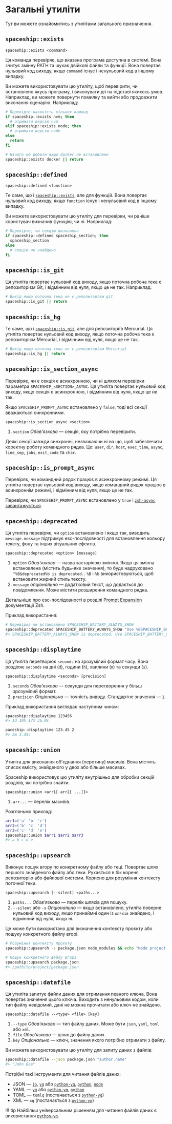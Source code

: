 # Загальні утиліти

Тут ви можете ознайомитись з утилітами загального призначення.

## `spaceship::exists`

``` title="Signature"
spaceship::exists <command>
```

Ця команда перевіряє, що вказана програма доступна в системі. Вона зчитує змінну PATH та шукає двійкові файли та функції. Вона повертає нульовий код виходу, якщо `command` існує і ненульовий код в іншому випадку.

Ви можете використовувати цю утиліту, щоб перевірити, чи встановлено якусь програму, і виконувати дії на підставі якихось умов. Наприклад, ви можете повернути помилку та вийти або продовжити виконання сценарію. Наприклад:

```zsh
# Перевірте наявність кількох команд
if spaceship::exists nvm; then
  # отримати версію nvm
elif spaceship::exists node; then
  # отримати версію node
else
  return
fi

# Нічого не робити якщо docker не встановлено
spaceship::exists docker || return
```

## `spaceship::defined`

``` title="Signature"
spaceship::defined <function>
```

Те саме, що і [`spaceship::exists`](#spaceshipexists), але для функцій. Вона повертає нульовий код виходу, якщо `function` існує і ненульовий код в іншому випадку.

Ви можете використовувати цю утиліту для перевірки, чи раніше користувач визначив функцію, чи ні. Наприклад:

```zsh
# Перевірте, чи секцію визначено
if spaceship::defined spaceship_section; then
  spaceship_section
else
  # секцію не знайдено
fi
```

## `spaceship::is_git`

Ця утиліта повертає нульовий код виходу, якщо поточна робоча тека є репозиторієм Git, і відмінним від нуля, якщо це не так. Наприклад:

```zsh
# Вихід якщо поточна тека не є репозиторієм git
spaceship::is_git || return
```

## `spaceship::is_hg`

Те саме, що і [`spaceship::is_git`](#spaceshipisgit), але для репозиторіїв Mercurial. Ця утиліта повертає нульовий код виходу, якщо поточна робоча тека є репозиторієм Mercurial, і відмінним від нуля, якщо це не так.

```zsh
# Вихід якщо поточна тека не є репозиторієм Mercurial
spaceship::is_hg || return
```

## `spaceship::is_section_async`

Перевіряє, чи є секція є асинхронною, чи ні шляхом перевірки параметра `SPACESHIP_<SECTION>_ASYNC`. Ця утиліта повертає нульовий код виходу, якщо секція є асинхронною, і відмінним від нуля, якщо це не так.

Якщо `SPACESHIP_PROMPT_ASYNC` встановлено у `false`, тоді всі секції вважаються синхронними.

``` title="Signature"
spaceship::is_section_async <section>
```

1. `section` _Обовʼязково_ — секція, яку потрібно перевірити.

Деякі секції завжди синхронні, незважаючи ні на що, щоб забезпечити коректну роботу командного рядка. Це: `user`, `dir`, `host`, `exec_time`, `async`, `line_sep`, `jobs`, `exit_code` та `char`.

## `spaceship::is_prompt_async`

Перевіряє, чи командний рядок працює в асинхронному режимі. Ця утиліта повертає нульовий код виходу, якщо командний рядок працює в асинхроннім режимі, і відмінним від нуля, якщо це не так.

Перевіряє, чи `SPACESHIP_PROMPT_ASYNC` встановлено у `true` і [`zsh-async` завантажується](/api/environment/#asynchronous-runtime).

## `spaceship::deprecated`

Ця утиліта перевіряє, чи `option` встановлено і якщо так, виводить `message`. `message` підтримує esc-послідовності для встановлення кольору тексту, фону та інших візуальних ефектів.

``` title="Signature"
spaceship::deprecated <option> [message]
```

1. `option` _Обовʼязково_ — назва застарілою змінної. Якщо ця змінна встановлена (містить будь-яке значення), то буде надруковано `"%B$deprecated%b is deprecated.`. `%B` і `%b` використовуються, щоб встановити жирний стиль тексту.
2. `message` _опціонально_ — додатковий текст, що додається до повідомлення. Може містити розширення командного рядка.

Детальніше про esc-послідовності в розділі [Prompt Expansion](http://zsh.sourceforge.net/Doc/Release/Prompt-Expansion.html) документації Zsh.

Приклад використання:

```zsh
# Перевірка чи встановлено SPACESHIP_BATTERY_ALWAYS_SHOW
spaceship::deprecated SPACESHIP_BATTERY_ALWAYS_SHOW "Use %BSPACESHIP_BATTERY_SHOW='always'%b instead."
#> SPACESHIP_BATTERY_ALWAYS_SHOW is deprecated. Use SPACESHIP_BATTERY_SHOW='always' instead.
```

## `spaceship::displaytime`

Ця утиліта перетворює `seconds` на зрозумілий формат часу. Вона розділяє `seconds` на дні (`d`), години (`h`), хвилини (`m`) та секунди (`s`).

``` title="Signature"
spaceship::displaytime <seconds> [precision]
```

1. `seconds` _Обовʼязково_ — секунди для перетворення у більш зрозумілий формат.
1. `precision` _Опціонально_ — точність виводу. Стандартне значення — `1`.

Приклад використання виглядає наступним чином:

```zsh
spaceship::displaytime 123456
#> 1d 10h 17m 36.0s

paceship::displaytime 123.45 2
#> 2m 3.45s
```

## `spaceship::union`

Утиліта для виконання об'єднання (перетину) масивів. Вона містить список вмісту, знайденого у двох або більше масивах.

Spaceship використовує цю утиліту внутрішньо для обробки секцій розділів, які потрібно знайти.

``` title="Signature"
spaceship::union <arr1[ arr2[ ...]]>
```

1. `arr...` — перелік масивів.

Розгляньмо приклад:

```zsh
arr1=('a' 'b' 'c')
arr2=('b' 'c' 'd')
arr3=('c' 'd' 'e')
spaceship::union $arr1 $arr2 $arr3
#> a b c d e
```

## `spaceship::upsearch`

Виконує пошук вгору по конкретному файлу або теці. Повертає шлях першого знайденого файлу або теки. Рухається в бік кореня репозиторію або файлової системи. Корисно для розуміння контексту поточної теки.

``` title="Signature"
spaceship::upsearch [--silent] <paths...>
```

1. `paths...` _Обовʼязково_ — перелік шляхів для пошуку.
2. `--silent` або `-s` _Опціонально_ — якщо встановлено, утиліта поверне нульовий код виходу, якщо принаймні один із `шляхів` знайдено, і відмінний від нуля, якщо ні.

Це може бути використано для визначення контексту проєкту або пошуку конкретного файлу вгорі.

```zsh
# Розуміння контексту проєкту
spaceship::upsearch -s package.json node_modules && echo "Node project detected."

# Пошук конкретного файлу вгорі
spaceship::upsearch package.json
#> /path/to/project/package.json
```

## `spaceship::datafile`

Ця утиліта запитує файли даних для отримання певного ключа. Вона повертає значення цього ключа. Виходить з ненульовим кодом, коли тип файлу невідомий, дані не можна прочитати або ключ не знайдено.

``` title="Signature"
spaceship::datafile --<type> <file> [key]
```

1. `--type` _Обовʼязково_ — тип файлу даних. Може бути `json`, `yaml`, `toml` або `xml`.
2. `file` _Обовʼязково_ — шлях до файлу даних.
3. `key` _Опціонально_ — ключ, значення якого потрібно отримати з файлу.

Ви можете використовувати цю утиліту для запиту даних з файлів:

```zsh
spaceship::datafile --json package.json "author.name"
#> "John Doe"
```

Потрібні такі інструменти для читання файлів даних:

* JSON — [`jq`](https://stedolan.github.io/jq/), [`yq`](https://mikefarah.gitbook.io/yq/) або [`python-yq`](https://kislyuk.github.io/yq/), [`python`](https://www.python.org/), [`node`](https://nodejs.org/)
* YAML — [`yq`](https://mikefarah.gitbook.io/yq/) або [`python-yq`](https://kislyuk.github.io/yq/), [`python`](https://www.python.org/)
* TOML — `tomlq` (постачається з [`python-yq`](https://kislyuk.github.io/yq/))
* XML — `xq` (постачається з [`python-yq`](https://kislyuk.github.io/yq/))

!!! tip
    Найбільш універсальним рішенням для читання файлів даних є використання [`python-yq`](https://kislyuk.github.io/yq/).
